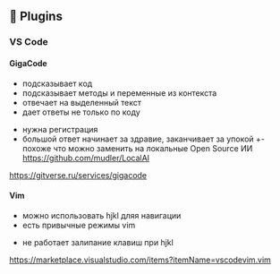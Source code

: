 ## 🔌 Plugins

### VS Code

#### GigaCode

+ подсказывает код
+ подсказывает методы и переменные из контекста
+ отвечает на выделенный текст
+ дает ответы не только по коду
- нужна регистрация
- большой ответ начинает за здравие, заканчивает за упокой
+- похоже что можно заменить на локальные Open Source ИИ https://github.com/mudler/LocalAI

https://gitverse.ru/services/gigacode

#### Vim

+ можно использовать hjkl дляя навигации
+ есть привычные режимы vim
- не работает залипание клавиш при hjkl

https://marketplace.visualstudio.com/items?itemName=vscodevim.vim
